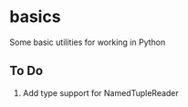 # basics
Some basic utilities for working in Python

## To Do
1. Add type support for NamedTupleReader
